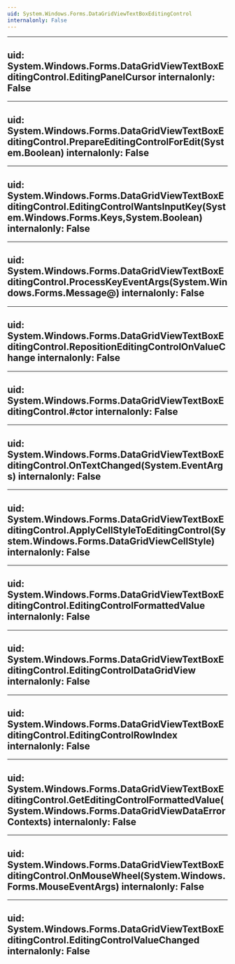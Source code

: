```yaml
---
uid: System.Windows.Forms.DataGridViewTextBoxEditingControl
internalonly: False
---
```


---
uid: System.Windows.Forms.DataGridViewTextBoxEditingControl.EditingPanelCursor
internalonly: False
---

---
uid: System.Windows.Forms.DataGridViewTextBoxEditingControl.PrepareEditingControlForEdit(System.Boolean)
internalonly: False
---

---
uid: System.Windows.Forms.DataGridViewTextBoxEditingControl.EditingControlWantsInputKey(System.Windows.Forms.Keys,System.Boolean)
internalonly: False
---

---
uid: System.Windows.Forms.DataGridViewTextBoxEditingControl.ProcessKeyEventArgs(System.Windows.Forms.Message@)
internalonly: False
---

---
uid: System.Windows.Forms.DataGridViewTextBoxEditingControl.RepositionEditingControlOnValueChange
internalonly: False
---

---
uid: System.Windows.Forms.DataGridViewTextBoxEditingControl.#ctor
internalonly: False
---

---
uid: System.Windows.Forms.DataGridViewTextBoxEditingControl.OnTextChanged(System.EventArgs)
internalonly: False
---

---
uid: System.Windows.Forms.DataGridViewTextBoxEditingControl.ApplyCellStyleToEditingControl(System.Windows.Forms.DataGridViewCellStyle)
internalonly: False
---

---
uid: System.Windows.Forms.DataGridViewTextBoxEditingControl.EditingControlFormattedValue
internalonly: False
---

---
uid: System.Windows.Forms.DataGridViewTextBoxEditingControl.EditingControlDataGridView
internalonly: False
---

---
uid: System.Windows.Forms.DataGridViewTextBoxEditingControl.EditingControlRowIndex
internalonly: False
---

---
uid: System.Windows.Forms.DataGridViewTextBoxEditingControl.GetEditingControlFormattedValue(System.Windows.Forms.DataGridViewDataErrorContexts)
internalonly: False
---

---
uid: System.Windows.Forms.DataGridViewTextBoxEditingControl.OnMouseWheel(System.Windows.Forms.MouseEventArgs)
internalonly: False
---

---
uid: System.Windows.Forms.DataGridViewTextBoxEditingControl.EditingControlValueChanged
internalonly: False
---
